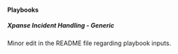#### Playbooks
##### Xpanse Incident Handling - Generic
Minor edit in the README file regarding playbook inputs.
